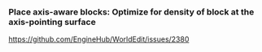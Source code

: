 ﻿
### Place axis-aware blocks: Optimize for density of block at the axis-pointing surface

https://github.com/EngineHub/WorldEdit/issues/2380


